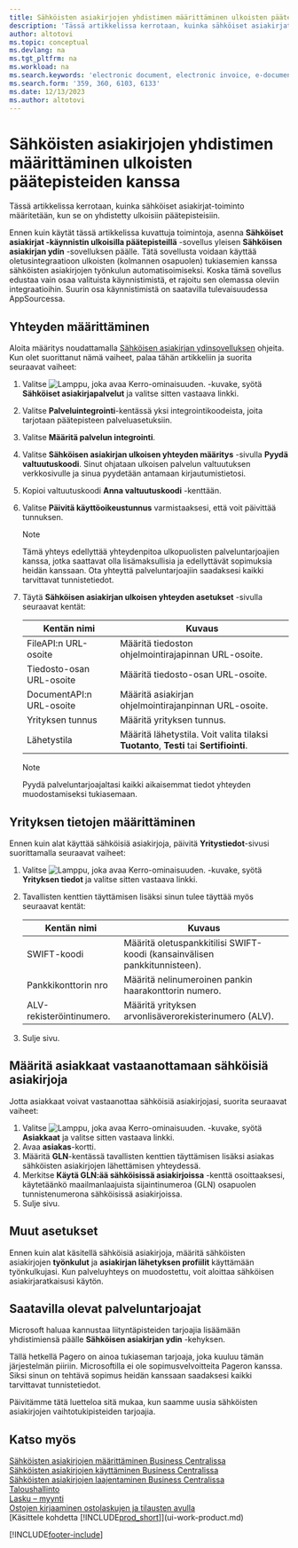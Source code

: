 ```yaml
---
title: Sähköisten asiakirjojen yhdistimen määrittäminen ulkoisten päätepisteiden kanssa
description: 'Tässä artikkelissa kerrotaan, kuinka sähköiset asiakirjat-toiminto määritetään, kun se on yhdistetty ulkoisiin päätepisteisiin.'
author: altotovi
ms.topic: conceptual
ms.devlang: na
ms.tgt_pltfrm: na
ms.workload: na
ms.search.keywords: 'electronic document, electronic invoice, e-document, e-invoice, access-point, endpoint'
ms.search.form: '359, 360, 6103, 6133'
ms.date: 12/13/2023
ms.author: altotovi
---
```


# <a name="set-the-e-documents-connector-with-external-endpoints"></a>Sähköisten asiakirjojen yhdistimen määrittäminen ulkoisten päätepisteiden kanssa

Tässä artikkelissa kerrotaan, kuinka sähköiset asiakirjat-toiminto määritetään, kun se on yhdistetty ulkoisiin päätepisteisiin.

Ennen kuin käytät tässä artikkelissa kuvattuja toimintoja, asenna **Sähköiset asiakirjat -käynnistin ulkoisilla päätepisteillä** -sovellus yleisen **Sähköisen asiakirjan ydin** -sovelluksen päälle. Tätä sovellusta voidaan käyttää oletusintegraatioon ulkoisten (kolmannen osapuolen) tukiasemien kanssa sähköisten asiakirjojen työnkulun automatisoimiseksi. Koska tämä sovellus edustaa vain osaa valituista käynnistimistä, et rajoitu sen olemassa oleviin integraatioihin. Suurin osa käynnistimistä on saatavilla tulevaisuudessa AppSourcessa.

## <a name="set-up-the-connection"></a>Yhteyden määrittäminen

Aloita määritys noudattamalla [Sähköisen asiakirjan ydinsovelluksen](finance-how-setup-edocuments.md) ohjeita. Kun olet suorittanut nämä vaiheet, palaa tähän artikkeliin ja suorita seuraavat vaiheet:

1. Valitse ![Lamppu, joka avaa Kerro-ominaisuuden.](media/ui-search/search_small.png "Kerro, mitä haluat tehdä") -kuvake, syötä **Sähköiset asiakirjapalvelut** ja valitse sitten vastaava linkki.
2. Valitse **Palveluintegrointi**-kentässä yksi integrointikoodeista, joita tarjotaan päätepisteen palveluasetuksiin.
3. Valitse **Määritä palvelun integrointi**.
4. Valitse **Sähköisen asiakirjan ulkoisen yhteyden määritys** -sivulla **Pyydä valtuutuskoodi**. Sinut ohjataan ulkoisen palvelun valtuutuksen verkkosivulle ja sinua pyydetään antamaan kirjautumistietosi.
5. Kopioi valtuutuskoodi **Anna valtuutuskoodi** -kenttään.
6. Valitse **Päivitä käyttöoikeustunnus** varmistaaksesi, että voit päivittää tunnuksen.

    > [!NOTE]
    > Tämä yhteys edellyttää yhteydenpitoa ulkopuolisten palveluntarjoajien kanssa, jotka saattavat olla lisämaksullisia ja edellyttävät sopimuksia heidän kanssaan. Ota yhteyttä palveluntarjoajiin saadaksesi kaikki tarvittavat tunnistetiedot.

7. Täytä **Sähköisen asiakirjan ulkoisen yhteyden asetukset** -sivulla seuraavat kentät:

    | Kentän nimi | Kuvaus |
    |---|---|
    | FileAPI:n URL-osoite | Määritä tiedoston ohjelmointirajapinnan URL-osoite. |
    | Tiedosto-osan URL-osoite | Määritä tiedosto-osan URL-osoite. |
    | DocumentAPI:n URL-osoite | Määritä asiakirjan ohjelmointirajanpinnan URL-osoite. |
    | Yrityksen tunnus | Määritä yrityksen tunnus. |
    | Lähetystila | Määritä lähetystila. Voit valita tilaksi **Tuotanto**, **Testi** tai **Sertifiointi**. |

    > [!NOTE]
    > Pyydä palveluntarjoajaltasi kaikki aikaisemmat tiedot yhteyden muodostamiseksi tukiasemaan.

## <a name="set-up-company-information"></a>Yrityksen tietojen määrittäminen

Ennen kuin alat käyttää sähköisiä asiakirjoja, päivitä **Yritystiedot**-sivusi suorittamalla seuraavat vaiheet:

1. Valitse ![Lamppu, joka avaa Kerro-ominaisuuden.](media/ui-search/search_small.png "Kerro, mitä haluat tehdä") -kuvake, syötä **Yrityksen tiedot** ja valitse sitten vastaava linkki.
2. Tavallisten kenttien täyttämisen lisäksi sinun tulee täyttää myös seuraavat kentät:

    | Kentän nimi | Kuvaus |
    |---|---|
    | SWIFT-koodi | Määritä oletuspankkitilisi SWIFT-koodi (kansainvälisen pankkitunnisteen). |
    | Pankkikonttorin nro | Määritä nelinumeroinen pankin haarakonttorin numero. |
    | ALV-rekisteröintinumero. | Määritä yrityksen arvonlisäverorekisterinumero (ALV). |

3. Sulje sivu.

## <a name="set-up-customers-to-receive-e-documents"></a>Määritä asiakkaat vastaanottamaan sähköisiä asiakirjoja

Jotta asiakkaat voivat vastaanottaa sähköisiä asiakirjojasi, suorita seuraavat vaiheet:

1. Valitse ![Lamppu, joka avaa Kerro-ominaisuuden.](media/ui-search/search_small.png "Kerro, mitä haluat tehdä") -kuvake, syötä **Asiakkaat** ja valitse sitten vastaava linkki.
2. Avaa **asiakas**-kortti.
3. Määritä **GLN**-kentässä tavallisten kenttien täyttämisen lisäksi asiakas sähköisten asiakirjojen lähettämisen yhteydessä.
4. Merkitse **Käytä GLN:ää sähköisissä asiakirjoissa** -kenttä osoittaaksesi, käytetäänkö maailmanlaajuista sijaintinumeroa (GLN) osapuolen tunnistenumerona sähköisissä asiakirjoissa.
5. Sulje sivu.

## <a name="other-setup"></a>Muut asetukset

Ennen kuin alat käsitellä sähköisiä asiakirjoja, määritä sähköisten asiakirjojen **työnkulut** ja **asiakirjan lähetyksen profiilit** käyttämään työnkulkujasi. Kun palveluyhteys on muodostettu, voit aloittaa sähköisen asiakirjaratkaisusi käytön.

## <a name="available-service-providers"></a>Saatavilla olevat palveluntarjoajat

Microsoft haluaa kannustaa liityntäpisteiden tarjoajia lisäämään yhdistimiensä päälle **Sähköisen asiakirjan ydin** -kehyksen.

Tällä hetkellä Pagero on ainoa tukiaseman tarjoaja, joka kuuluu tämän järjestelmän piiriin. Microsoftilla ei ole sopimusvelvoitteita Pageron kanssa. Siksi sinun on tehtävä sopimus heidän kanssaan saadaksesi kaikki tarvittavat tunnistetiedot.

Päivitämme tätä luetteloa sitä mukaa, kun saamme uusia sähköisten asiakirjojen vaihtotukipisteiden tarjoajia.

## <a name="see-also"></a>Katso myös

[Sähköisten asiakirjojen määrittäminen Business Centralissa](finance-how-setup-edocuments.md)  
[Sähköisten asiakirjojen käyttäminen Business Centralissa](finance-how-use-edocuments.md)  
[Sähköisten asiakirjojen laajentaminen Business Centralissa](/dynamics365/business-central/dev-itpro/developer/devenv-extend-edocuments)  
[Taloushallinto](finance.md)  
[Lasku – myynti](sales-how-invoice-sales.md)  
[Ostojen kirjaaminen ostolaskujen ja tilausten avulla](purchasing-how-record-purchases.md)  
[Käsittele kohdetta [!INCLUDE[prod_short](includes/prod_short.md)]](ui-work-product.md)

[!INCLUDE[footer-include](includes/footer-banner.md)]
